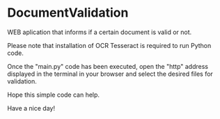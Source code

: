 # DocumentValidation
WEB aplication that informs if a certain document is valid or not.

Please note that installation of OCR Tesseract is required to run Python code.

Once the "main.py" code has been executed, open the "http" address displayed in the terminal in your browser and select the desired files for validation.

Hope this simple code can help.

Have a nice day!
